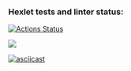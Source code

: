 
### Hexlet tests and linter status:
[![Actions Status](https://github.com/AlexTrava/frontend-project-44/workflows/hexlet-check/badge.svg)](https://github.com/AlexTrava/frontend-project-44/actions)

<a href="https://codeclimate.com/github/AlexTrava/frontend-project-44/maintainability"><img src="https://api.codeclimate.com/v1/badges/471e3080e64b578933a1/maintainability" /></a>


[![asciicast](https://asciinema.org/a/eNb63hD8TVDHnOjmULrMjzjtF.svg)](https://asciinema.org/a/eNb63hD8TVDHnOjmULrMjzjtF)

